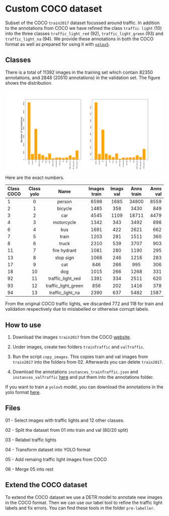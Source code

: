 # Custom COCO dataset

Subset of the COCO `train2017` dataset focussed around traffic. In addition to the annotations from COCO we have refined the class `traffic light` (10) into the three classes `traffic_light_red` (92), `traffic_light_green` (93) and `traffic_light_na` (94). We provide these annotations in both the COCO format as well as prepared for using it with [`yolov5`](https://github.com/ultralytics/yolov5).

## Classes
There is a total of 11392 images in the training set which contain 82350 annotations, and 2848 (20510 annotations) in the validation set. The figure shows the distribution.

![Train and val](Dataset.png)

Here are the exact numbers.

| Class COCO     | Class yolo | Name              | Images train | Imags val  | Anns train | Anns val  | 
|:-------------   | :------: | :-----------------: | :----------: | :--------: | :--------: | --------: | 
|  1             |  0       |  person             | 6598        | 1685         |   34800    | 8559      |
|  2             |  1       |  bicycle            | 1485        |358           |  3430      | 849       |
|  3             |  2       |  car                | 4545        |  1109        |  18711     |  4479     |
|  4             |  3       |  motorcycle         |   1342      |  343         |    3492    | 898       |
|  6             |  4       |  bus                |    1691     |  422         |   2621     | 662       |
|  7             |  5       |  train              |  1203       |   281        |  1511      | 360       |
|  8             |  6       |  truck              |  2310       |  539         |  3707      |  903      |
|  11            |  7       |  fire hydrant       | 1081        |   280        |    1190    |  295      |
|  13            |  8       |  stop sign          |  1068       |    246       |  1216      | 283       |
|  17            |  9       |  cat                |  846        |   266        | 995        | 306       |
|  18            |  10      |  dog                | 1015        |    266       | 1268       | 331       |
|  92            |  11      |  traffic_light_red  | 1391        |     334      | 2511       | 620       | 
|  93            |  12      |  traffic_light_green|  856        |    202       |  1416      |  378      |
|  94            |  13      |  traffic_light_na   |  2390       |   637        | 5482       | 1587      |

From the original COCO traffic lights, we discarded 772 and 118 for train and validation respectively due to mislabelled or otherwise corrupt labels.

## How to use
1. Download the images `train2017` from the COCO [website]().

2. Under images, create two folders `trainTraffic` and `valTraffic`.

3. Run the script `copy_images`. This copies train and val images from `train2017` into the folders from 02. Afterwards you can delete `train2017`.

4. Download the annotations `instances_trainTraffic.json` and `instances_valTraffic` [here](https://drive.google.com/file/d/19vgtKF-EsGhMSFq7ZizM_68UOqVc51UE/view?usp=sharing) and put them into the annotations folder.

If you want to train a `yolov5` model, you can download the annotations in the yolo format [here](https://drive.google.com/file/d/1ev2HgNixmHsR2r9n-g50VVW3HAYccUA9/view?usp=sharing).


## Files
01 - Select images with traffic lights and 12 other classes.

02 - Split the dataset from 01 into train and val (80/20 split)

03 - Relabel traffic lights

04 - Transform dataset into YOLO format

05 - Add remaing traffic light images from COCO

06 - Merge 05 into rest


## Extend the COCO dataset
To extend the COCO dataset we use a DETR model to annotate new images in the COCO format. Then we can use our label tool to refine the traffic light labels and fix errors. You can find these tools in the folder `pre-labeller`.